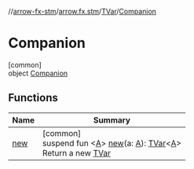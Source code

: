 //[arrow-fx-stm](../../../../index.md)/[arrow.fx.stm](../../index.md)/[TVar](../index.md)/[Companion](index.md)

# Companion

[common]\
object [Companion](index.md)

## Functions

| Name | Summary |
|---|---|
| [new](new.md) | [common]<br>suspend fun &lt;[A](new.md)&gt; [new](new.md)(a: [A](new.md)): [TVar](../index.md)&lt;[A](new.md)&gt;<br>Return a new [TVar](../index.md) |
